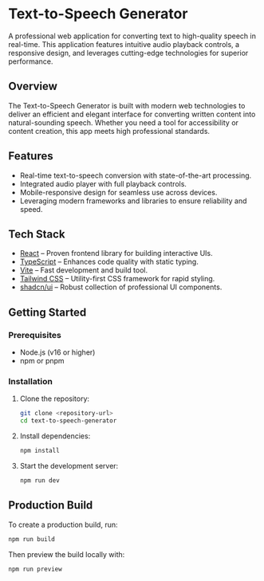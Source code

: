 # Text-to-Speech Generator

A professional web application for converting text to high-quality speech in real-time. This application features intuitive audio playback controls, a responsive design, and leverages cutting-edge technologies for superior performance.

## Overview

The Text-to-Speech Generator is built with modern web technologies to deliver an efficient and elegant interface for converting written content into natural-sounding speech. Whether you need a tool for accessibility or content creation, this app meets high professional standards.

## Features

- Real-time text-to-speech conversion with state-of-the-art processing.
- Integrated audio player with full playback controls.
- Mobile-responsive design for seamless use across devices.
- Leveraging modern frameworks and libraries to ensure reliability and speed.

## Tech Stack

- [React](https://react.dev/) – Proven frontend library for building interactive UIs.
- [TypeScript](https://www.typescriptlang.org/) – Enhances code quality with static typing.
- [Vite](https://vitejs.dev/) – Fast development and build tool.
- [Tailwind CSS](https://tailwindcss.com/) – Utility-first CSS framework for rapid styling.
- [shadcn/ui](https://ui.shadcn.com/) – Robust collection of professional UI components.

## Getting Started

### Prerequisites

- Node.js (v16 or higher)
- npm or pnpm

### Installation

1. Clone the repository:
   ```sh
   git clone <repository-url>
   cd text-to-speech-generator
   ```
2. Install dependencies:
   ```sh
   npm install
   ```
3. Start the development server:
   ```sh
   npm run dev
   ```

## Production Build

To create a production build, run:

```sh
npm run build
```

Then preview the build locally with:

```sh
npm run preview
```
